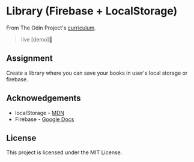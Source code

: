 # Library (Firebase + LocalStorage)

From The Odin Project's [curriculum](https://www.theodinproject.com/courses/javascript/lessons/library).
> live [demo]:penguin:

## Assignment

Create a library where you can save your books in user's local storage or firebase. 

## Acknowedgements

* localStorage - [MDN](https://developer.mozilla.org/en-US/docs/Web/API/Web_Storage_API/Using_the_Web_Storage_API)
* Firebase - [Google Docs](https://firebase.google.com/docs/?authuser=0)

## License

This project is licensed under the MIT License.
